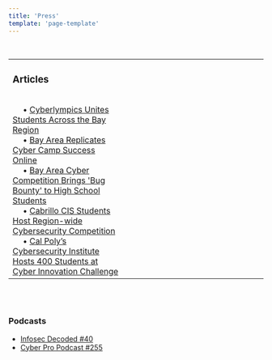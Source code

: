 ```yaml
---
title: 'Press'
template: 'page-template'
---
```


<br>






<table>
    <tr>
      <td style="vertical-align:top;" width="45%"> 
          <h3> Articles </h3><br>
    &emsp; • <a href="https://ictdmsector.org/cyberlympics-unites-students-across-the-bay-region/">Cyberlympics Unites Students Across the Bay Region</a> <br>
    &emsp; • <a href="https://ictdmsector.org/bay-area-replicates-cyber-camp-success-online/">Bay Area Replicates Cyber Camp Success Online</a> <br>
    &emsp; • <a href="https://ictdmsector.org/bay-area-cyber-competition-brings-bug-bounty-to-high-school-students/">Bay Area Cyber Competition Brings 'Bug Bounty' to High School Students</a> <br>
    &emsp; • <a href="https://www.santacruztechbeat.com/2020/01/21/cabrillo-cis-students-host-region-wide-cybersecurity-competition/">Cabrillo CIS Students Host Region-wide Cybersecurity Competition</a> <br>
    &emsp; • <a href="https://calpolynews.calpoly.edu/news_releases/2020/october/cybersecurity"> Cal Poly’s Cybersecurity Institute Hosts 400 Students at Cyber Innovation Challenge</a> <br>
      </td>
        <td> &nbsp;&nbsp;</td>
        <td width="45%"><img src="/media/press.png" alt=""></img> </td>
    </tr>
</table>
<br><br>


### Podcasts
* [Infosec Decoded #40](https://samsclass.info/news/news_062921.html)
* [Cyber Pro Podcast #255](https://open.spotify.com/show/7DK84gmUPUmuOS424Ftf1z)

